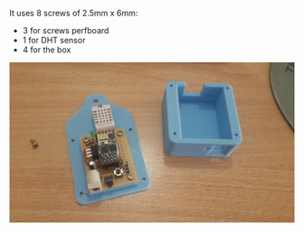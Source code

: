 It uses 8 screws of 2.5mm x 6mm:
* 3 for screws perfboard
* 1 for DHT sensor
* 4 for the box

![box](box/box_open.jpg)
